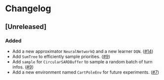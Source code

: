 # Changelog

## [Unreleased]

### Added

- Add a new approximator `NeuralNetworkQ` and a new learner `DQN`. ([#14](https://github.com/Ju-jl/Ju.jl/pull/14))
- Add `SumTree` to efficiently sample priorities. ([#9](https://github.com/Ju-jl/Ju.jl/pull/9))
- Add `sample` for `CircularSARDBuffer` to sample a random batch of turn infos. ([#9](https://github.com/Ju-jl/Ju.jl/pull/9))
- Add a new environment named `CartPoleEnv` for future experiments. ([#7](https://github.com/Ju-jl/Ju.jl/pull/7))
